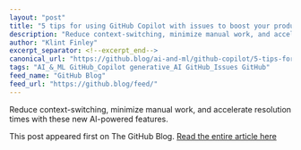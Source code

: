 ```yaml
---
layout: "post"
title: "5 tips for using GitHub Copilot with issues to boost your productivity"
description: "Reduce context-switching, minimize manual work, and accelerate resolution times with these new AI-po..."
author: "Klint Finley"
excerpt_separator: <!--excerpt_end-->
canonical_url: "https://github.blog/ai-and-ml/github-copilot/5-tips-for-using-github-copilot-with-issues-to-boost-your-productivity/"
tags: "AI_&_ML GitHub_Copilot generative_AI GitHub_Issues GitHub"
feed_name: "GitHub Blog"
feed_url: "https://github.blog/feed/"
---
```


Reduce context-switching, minimize manual work, and accelerate resolution times with these new AI-powered features.<!--excerpt_end-->

This post appeared first on The GitHub Blog. [Read the entire article here](https://github.blog/ai-and-ml/github-copilot/5-tips-for-using-github-copilot-with-issues-to-boost-your-productivity/)
